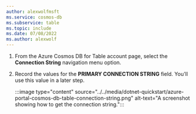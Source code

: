 ```yaml
---
author: alexwolfmsft
ms.service: cosmos-db
ms.subservice: table
ms.topic: include
ms.date: 07/08/2022
ms.author: alexwolf
---
```

1. From the Azure Cosmos DB for Table account page, select the **Connection String** navigation menu option.

1. Record the values for the **PRIMARY CONNECTION STRING** field. You'll use this value in a later step.

    :::image type="content" source="../../media/dotnet-quickstart/azure-portal-cosmos-db-table-connection-string.png" alt-text="A screenshot showing how to get the connection string."::: 
